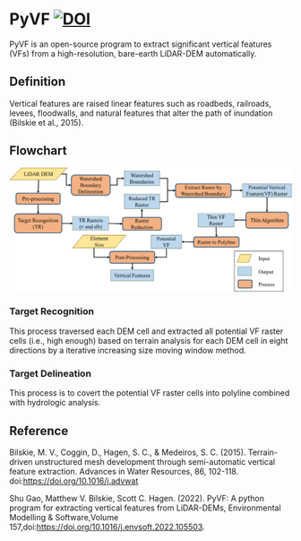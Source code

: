 # PyVF [![DOI](https://zenodo.org/badge/316038076.svg)](https://zenodo.org/badge/latestdoi/316038076)

PyVF is an open-source program to extract significant vertical features (VFs) from a high-resolution, bare-earth LiDAR-DEM automatically.

## Definition
Vertical features are raised linear features such as roadbeds, railroads, levees, floodwalls, and natural features that alter the path of inundation (Bilskie et al., 2015).

## Flowchart
![image](https://github.com/ShuGao7/PyVF/blob/master/flowchart.png)

### Target Recognition
This process traversed each DEM cell and extracted all potential VF raster cells (i.e., high enough) based on terrain analysis for each DEM cell in eight directions by a iterative increasing size moving window method.

### Target Delineation
This process is to covert the potential VF raster cells into polyline combined with hydrologic analysis.


## Reference
Bilskie, M. V., Coggin, D., Hagen, S. C., & Medeiros, S. C. (2015). Terrain-driven unstructured mesh development through semi-automatic vertical feature extraction. Advances in Water Resources, 86, 102-118. doi:https://doi.org/10.1016/j.advwat

Shu Gao, Matthew V. Bilskie, Scott C. Hagen. (2022). PyVF: A python program for extracting vertical features from LiDAR-DEMs, Environmental Modelling & Software,Volume 157,doi:https://doi.org/10.1016/j.envsoft.2022.105503.



